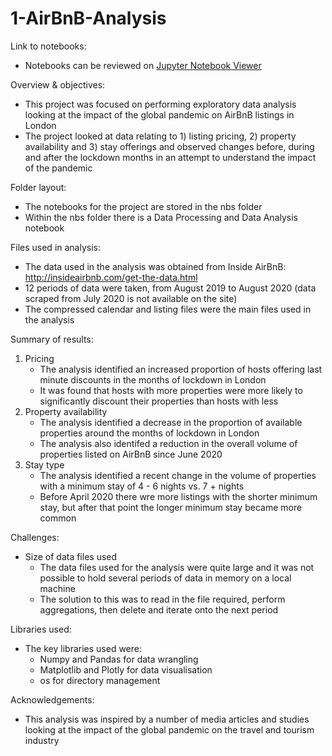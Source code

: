 # 1-AirBnB-Analysis
Link to notebooks:
- Notebooks can be reviewed on [Jupyter Notebook Viewer](https://nbviewer.jupyter.org/github/scottabarnes/airBnB-analysis/tree/master/)

Overview & objectives:
- This project was focused on performing exploratory data analysis looking at the impact of the global pandemic on AirBnB listings in London 
- The project looked at data relating to 1) listing pricing, 2) property availability and 3) stay offerings and observed changes before, during and after the lockdown months in an attempt to understand the impact of the pandemic

Folder layout:
- The notebooks for the project are stored in the nbs folder
- Within the nbs folder there is a Data Processing and Data Analysis notebook 

Files used in analysis:
- The data used in the analysis was obtained from Inside AirBnB: http://insideairbnb.com/get-the-data.html
- 12 periods of data were taken, from August 2019 to August 2020 (data scraped from July 2020 is not available on the site)
- The compressed calendar and listing files were the main files used in the analysis 

Summary of results:
1. Pricing
    - The analysis identified an increased proportion of hosts offering last minute discounts in the months of lockdown in London
    - It was found that hosts with more properties were more likely to significantly discount their properties than hosts with less
2. Property availability 
    - The analysis identified a decrease in the proportion of available properties around the months of lockdown in London
    - The analysis also identifed a reduction in the overall volume of properties listed on AirBnB since June 2020
3. Stay type
    - The analysis identified a recent change in the volume of properties with a minimum stay of 4 - 6 nights vs. 7 + nights
    - Before April 2020 there wre more listings with the shorter minimum stay, but after that point the longer minimum stay became more common  
 

Challenges:
- Size of data files used 
    - The data files used for the analysis were quite large and it was not possible to hold several periods of data in memory on a local machine 
    - The solution to this was to read in the file required, perform aggregations, then delete and iterate onto the next period 
    
Libraries used:
- The key libraries used were:
    - Numpy and Pandas for data wrangling 
    - Matplotlib and Plotly for data visualisation 
    - os for directory management 
    
Acknowledgements:
- This analysis was inspired by a number of media articles and studies looking at the impact of the global pandemic on the travel and tourism industry
